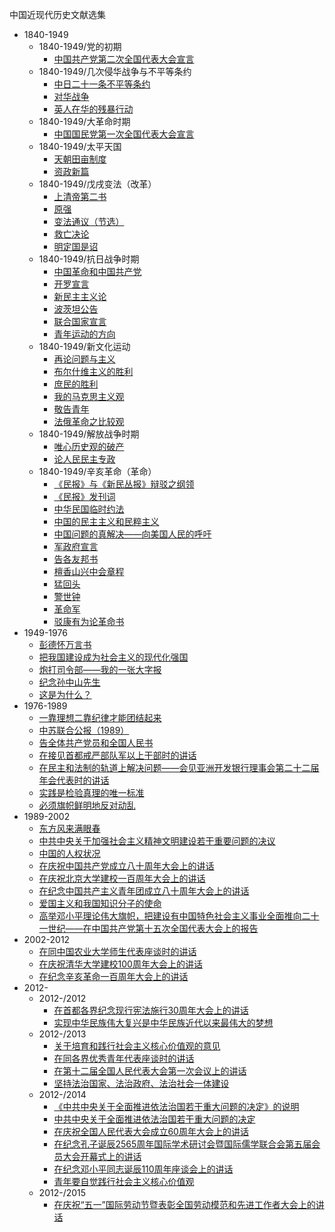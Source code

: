 中国近现代历史文献选集

* 1840-1949
	* 1840-1949/党的初期
		* [中国共产党第二次全国代表大会宣言](./1840-1949/党的初期中国共产党第二次全国代表大会宣言.md)
	* 1840-1949/几次侵华战争与不平等条约
		* [中日二十一条不平等条约](./1840-1949/几次侵华战争与不平等条约中日二十一条不平等条约.md)
		* [对华战争](./1840-1949/几次侵华战争与不平等条约对华战争.md)
		* [英人在华的残暴行动](./1840-1949/几次侵华战争与不平等条约英人在华的残暴行动.md)
	* 1840-1949/大革命时期
		* [中国国民党第一次全国代表大会宣言](./1840-1949/大革命时期中国国民党第一次全国代表大会宣言.md)
	* 1840-1949/太平天国
		* [天朝田亩制度](./1840-1949/太平天国天朝田亩制度.md)
		* [资政新篇](./1840-1949/太平天国资政新篇.md)
	* 1840-1949/戊戌变法（改革）
		* [上清帝第二书](./1840-1949/戊戌变法（改革）上清帝第二书.md)
		* [原强](./1840-1949/戊戌变法（改革）原强.md)
		* [变法通议（节选）](./1840-1949/戊戌变法（改革）变法通议（节选）.md)
		* [救亡决论](./1840-1949/戊戌变法（改革）救亡决论.md)
		* [明定国是诏](./1840-1949/戊戌变法（改革）明定国是诏.md)
	* 1840-1949/抗日战争时期
		* [中国革命和中国共产党](./1840-1949/抗日战争时期中国革命和中国共产党.md)
		* [开罗宣言](./1840-1949/抗日战争时期开罗宣言.md)
		* [新民主主义论](./1840-1949/抗日战争时期新民主主义论.md)
		* [波茨坦公告](./1840-1949/抗日战争时期波茨坦公告.md)
		* [联合国家宣言](./1840-1949/抗日战争时期联合国家宣言.md)
		* [青年运动的方向](./1840-1949/抗日战争时期青年运动的方向.md)
	* 1840-1949/新文化运动
		* [再论问题与主义](./1840-1949/新文化运动再论问题与主义.md)
		* [布尔什维主义的胜利](./1840-1949/新文化运动布尔什维主义的胜利.md)
		* [庶民的胜利](./1840-1949/新文化运动庶民的胜利.md)
		* [我的马克思主义观](./1840-1949/新文化运动我的马克思主义观.md)
		* [敬告青年](./1840-1949/新文化运动敬告青年.md)
		* [法俄革命之比较观](./1840-1949/新文化运动法俄革命之比较观.md)
	* 1840-1949/解放战争时期
		* [唯心历史观的破产](./1840-1949/解放战争时期唯心历史观的破产.md)
		* [论人民民主专政](./1840-1949/解放战争时期论人民民主专政.md)
	* 1840-1949/辛亥革命（革命）
		* [《民报》与《新民丛报》辩驳之纲领](./1840-1949/辛亥革命（革命）《民报》与《新民丛报》辩驳之纲领.md)
		* [《民报》发刊词](./1840-1949/辛亥革命（革命）《民报》发刊词.md)
		* [中华民国临时约法](./1840-1949/辛亥革命（革命）中华民国临时约法.md)
		* [中国的民主主义和民粹主义](./1840-1949/辛亥革命（革命）中国的民主主义和民粹主义.md)
		* [中国问题的真解决——向美国人民的呼吁](./1840-1949/辛亥革命（革命）中国问题的真解决——向美国人民的呼吁.md)
		* [军政府宣言](./1840-1949/辛亥革命（革命）军政府宣言.md)
		* [告各友邦书](./1840-1949/辛亥革命（革命）告各友邦书.md)
		* [檀香山兴中会章程](./1840-1949/辛亥革命（革命）檀香山兴中会章程.md)
		* [猛回头](./1840-1949/辛亥革命（革命）猛回头.md)
		* [警世钟](./1840-1949/辛亥革命（革命）警世钟.md)
		* [革命军](./1840-1949/辛亥革命（革命）革命军.md)
		* [驳康有为论革命书](./1840-1949/辛亥革命（革命）驳康有为论革命书.md)
* 1949-1976
	* [彭德怀万言书](./1949-1976彭德怀万言书.md)
	* [把我国建设成为社会主义的现代化强国](./1949-1976把我国建设成为社会主义的现代化强国.md)
	* [炮打司令部——我的一张大字报](./1949-1976炮打司令部——我的一张大字报.md)
	* [纪念孙中山先生](./1949-1976纪念孙中山先生.md)
	* [这是为什么？](./1949-1976这是为什么？.md)
* 1976-1989
	* [一靠理想二靠纪律才能团结起来](./1976-1989一靠理想二靠纪律才能团结起来.md)
	* [中苏联合公报（1989）](./1976-1989中苏联合公报（1989）.md)
	* [告全体共产党员和全国人民书](./1976-1989告全体共产党员和全国人民书.md)
	* [在接见首都戒严部队军以上干部时的讲话](./1976-1989在接见首都戒严部队军以上干部时的讲话.md)
	* [在民主和法制的轨道上解决问题——会见亚洲开发银行理事会第二十二届年会代表时的讲话](./1976-1989在民主和法制的轨道上解决问题——会见亚洲开发银行理事会第二十二届年会代表时的讲话.md)
	* [实践是检验真理的唯一标准](./1976-1989实践是检验真理的唯一标准.md)
	* [必须旗帜鲜明地反对动乱](./1976-1989必须旗帜鲜明地反对动乱.md)
* 1989-2002
	* [东方风来满眼春](./1989-2002东方风来满眼春.md)
	* [中共中央关于加强社会主义精神文明建设若干重要问题的决议](./1989-2002中共中央关于加强社会主义精神文明建设若干重要问题的决议.md)
	* [中国的人权状况](./1989-2002中国的人权状况.md)
	* [在庆祝中国共产党成立八十周年大会上的讲话](./1989-2002在庆祝中国共产党成立八十周年大会上的讲话.md)
	* [在庆祝北京大学建校一百周年大会上的讲话](./1989-2002在庆祝北京大学建校一百周年大会上的讲话.md)
	* [在纪念中国共产主义青年团成立八十周年大会上的讲话](./1989-2002在纪念中国共产主义青年团成立八十周年大会上的讲话.md)
	* [爱国主义和我国知识分子的使命](./1989-2002爱国主义和我国知识分子的使命.md)
	* [高举邓小平理论伟大旗帜，把建设有中国特色社会主义事业全面推向二十一世纪——在中国共产党第十五次全国代表大会上的报告](./1989-2002高举邓小平理论伟大旗帜，把建设有中国特色社会主义事业全面推向二十一世纪——在中国共产党第十五次全国代表大会上的报告.md)
* 2002-2012
	* [在同中国农业大学师生代表座谈时的讲话](./2002-2012在同中国农业大学师生代表座谈时的讲话.md)
	* [在庆祝清华大学建校100周年大会上的讲话](./2002-2012在庆祝清华大学建校100周年大会上的讲话.md)
	* [在纪念辛亥革命一百周年大会上的讲话](./2002-2012在纪念辛亥革命一百周年大会上的讲话.md)
* 2012-
	* 2012-/2012
		* [在首都各界纪念现行宪法施行30周年大会上的讲话](./2012-/2012在首都各界纪念现行宪法施行30周年大会上的讲话.md)
		* [实现中华民族伟大复兴是中华民族近代以来最伟大的梦想](./2012-/2012实现中华民族伟大复兴是中华民族近代以来最伟大的梦想.md)
	* 2012-/2013
		* [关于培育和践行社会主义核心价值观的意见](./2012-/2013关于培育和践行社会主义核心价值观的意见.md)
		* [在同各界优秀青年代表座谈时的讲话](./2012-/2013在同各界优秀青年代表座谈时的讲话.md)
		* [在第十二届全国人民代表大会第一次会议上的讲话](./2012-/2013在第十二届全国人民代表大会第一次会议上的讲话.md)
		* [坚持法治国家、法治政府、法治社会一体建设](./2012-/2013坚持法治国家、法治政府、法治社会一体建设.md)
	* 2012-/2014
		* [《中共中央关于全面推进依法治国若干重大问题的决定》的说明](./2012-/2014《中共中央关于全面推进依法治国若干重大问题的决定》的说明.md)
		* [中共中央关于全面推进依法治国若干重大问题的决定](./2012-/2014中共中央关于全面推进依法治国若干重大问题的决定.md)
		* [在庆祝全国人民代表大会成立60周年大会上的讲话](./2012-/2014在庆祝全国人民代表大会成立60周年大会上的讲话.md)
		* [在纪念孔子诞辰2565周年国际学术研讨会暨国际儒学联合会第五届会员大会开幕式上的讲话](./2012-/2014在纪念孔子诞辰2565周年国际学术研讨会暨国际儒学联合会第五届会员大会开幕式上的讲话.md)
		* [在纪念邓小平同志诞辰110周年座谈会上的讲话](./2012-/2014在纪念邓小平同志诞辰110周年座谈会上的讲话.md)
		* [青年要自觉践行社会主义核心价值观](./2012-/2014青年要自觉践行社会主义核心价值观.md)
	* 2012-/2015
		* [在庆祝“五一”国际劳动节暨表彰全国劳动模范和先进工作者大会上的讲话](./2012-/2015在庆祝“五一”国际劳动节暨表彰全国劳动模范和先进工作者大会上的讲话.md)
